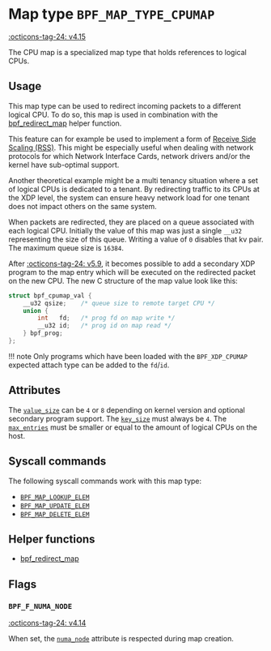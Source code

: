 # Map type `BPF_MAP_TYPE_CPUMAP`

<!-- [FEATURE_TAG](BPF_MAP_TYPE_CPUMAP) -->
[:octicons-tag-24: v4.15](https://github.com/torvalds/linux/commit/6710e1126934d8b4372b4d2f9ae1646cd3f151bf)
<!-- [/FEATURE_TAG] -->

The CPU map is a specialized map type that holds references to logical CPUs.

## Usage

This map type can be used to redirect incoming packets to a different logical CPU. To do so, this map is used in combination with the [bpf_redirect_map](../helper-function/bpf_redirect_map.md) helper function.

This feature can for example be used to implement a form of [Receive Side Scaling (RSS)](https://www.kernel.org/doc/Documentation/networking/scaling.txt). This might be especially useful when dealing with network protocols for which Network Interface Cards, network drivers and/or the kernel have sub-optimal support.

Another theoretical example might be a multi tenancy situation where a set of logical CPUs is dedicated to a tenant. By redirecting traffic to its CPUs at the XDP level, the system can ensure heavy network load for one tenant does not impact others on the same system.

When packets are redirected, they are placed on a queue associated with each logical CPU. Initially the value of this map was just a single `__u32` representing the size of this queue. Writing a value of `0` disables that kv pair. The maximum queue size is `16384`.

After [:octicons-tag-24: v5.9](https://github.com/torvalds/linux/commit/9216477449f33cdbc9c9a99d49f500b7fbb81702), it becomes possible to add a secondary XDP program to the map entry which will be executed on the redirected packet on the new CPU. The new C structure of the map value look like this:

```c
struct bpf_cpumap_val {
	__u32 qsize;	/* queue size to remote target CPU */
	union {
		int   fd;	/* prog fd on map write */
		__u32 id;	/* prog id on map read */
	} bpf_prog;
};
```

!!! note
    Only programs which have been loaded with the `BPF_XDP_CPUMAP` expected attach type can be added to the `fd`/`id`.

## Attributes

The [`value_size`](../syscall/BPF_MAP_CREATE.md#value_size) can be `4` or `8` depending on kernel version and optional secondary program support. The [`key_size`](../syscall/BPF_MAP_CREATE.md#key_size) must always be `4`. The [`max_entries`](../syscall/BPF_MAP_CREATE.md#max_entries) must be smaller or equal to the amount of logical CPUs on the host.

<!-- TODO link to generic page for attributes which are the same for every map type -->

## Syscall commands

The following syscall commands work with this map type:

* [`BPF_MAP_LOOKUP_ELEM`](../syscall/BPF_MAP_LOOKUP_ELEM.md)
* [`BPF_MAP_UPDATE_ELEM`](../syscall/BPF_MAP_UPDATE_ELEM.md)
* [`BPF_MAP_DELETE_ELEM`](../syscall/BPF_MAP_DELETE_ELEM.md)

## Helper functions

<!-- DO NOT EDIT MANUALLY -->
<!-- [MAP_HELPER_FUNC_REF] -->
 * [bpf_redirect_map](../helper-function/bpf_redirect_map.md)
<!-- [/MAP_HELPER_FUNC_REF] -->

## Flags

### `BPF_F_NUMA_NODE`

[:octicons-tag-24: v4.14](https://github.com/torvalds/linux/commit/96eabe7a40aa17e613cf3db2c742ee8b1fc764d0)

When set, the [`numa_node`](../syscall/BPF_MAP_CREATE.md#numa_node) attribute is respected during map creation.
